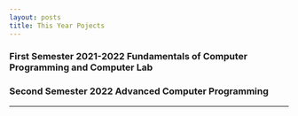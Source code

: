 ```yaml
---
layout: posts
title: This Year Pojects
---
```


### First Semester 2021-2022 Fundamentals of Computer Programming and Computer Lab
### Second Semester 2022 Advanced Computer Programming
---